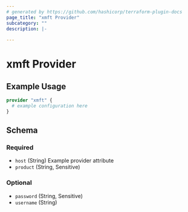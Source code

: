 ```yaml
---
# generated by https://github.com/hashicorp/terraform-plugin-docs
page_title: "xmft Provider"
subcategory: ""
description: |-
  
---
```


# xmft Provider



## Example Usage

```terraform
provider "xmft" {
  # example configuration here
}
```

<!-- schema generated by tfplugindocs -->
## Schema

### Required

- `host` (String) Example provider attribute
- `product` (String, Sensitive)

### Optional

- `password` (String, Sensitive)
- `username` (String)
